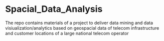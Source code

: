 # Spacial_Data_Analysis
The repo contains materials of a project to deliver data mining and data visiualization/analytics based on geospacial data of telecom infrastructure and customer locations of a large national telecom operator
